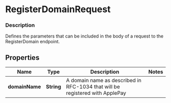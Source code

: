 
# RegisterDomainRequest

### Description

Defines the parameters that can be included in the body of a request to the RegisterDomain endpoint.

## Properties
Name | Type | Description | Notes
------------ | ------------- | ------------- | -------------
**domainName** | **String** | A domain name as described in RFC-1034 that will be registered with ApplePay | 



